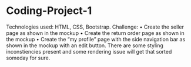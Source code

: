 # Coding-Project-1
Technologies used: HTML, CSS, Bootstrap.
Challenge: 
• Create the seller page as shown in the mockup 
• Create the return order page as shown in the mockup 
• Create the “my profile” page with the side navigation bar as shown in the mockup with an edit button.
There are some styling inconstiencies present and some rendering issue will get that sorted someday for sure.  
